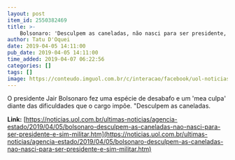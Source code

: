 ```yaml
---
layout: post
item_id: 2550382469
title: >-
    Bolsonaro: 'Desculpem as caneladas, não nasci para ser presidente, e sim militar'
author: Tatu D'Oquei
date: 2019-04-05 14:11:00
pub_date: 2019-04-05 14:11:00
time_added: 2019-04-07 06:22:56
categories: []
tags: []
image: https://conteudo.imguol.com.br/c/interacao/facebook/uol-noticias-600px.jpg
---
```


O presidente Jair Bolsonaro fez uma espécie de desabafo e um 'mea culpa' diante das dificuldades que o cargo impõe. "Desculpem as caneladas.

**Link:** [https://noticias.uol.com.br/ultimas-noticias/agencia-estado/2019/04/05/bolsonaro-desculpem-as-caneladas-nao-nasci-para-ser-presidente-e-sim-militar.htm](https://noticias.uol.com.br/ultimas-noticias/agencia-estado/2019/04/05/bolsonaro-desculpem-as-caneladas-nao-nasci-para-ser-presidente-e-sim-militar.htm)

